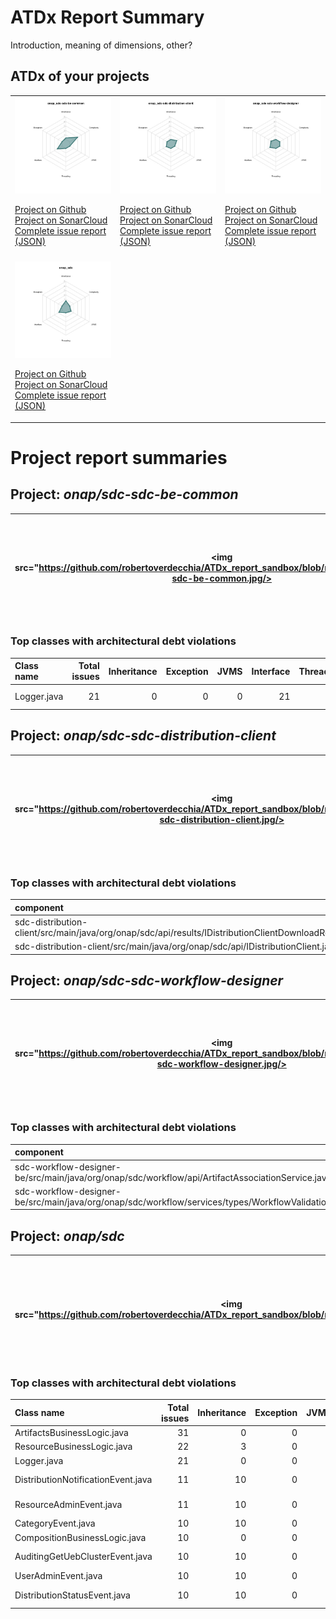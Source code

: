 
# ATDx Report Summary

Introduction, meaning of dimensions, other?

## ATDx of your projects
||||
|-|-|-|
|<img src="https://github.com/robertoverdecchia/ATDx_report_sandbox/blob/master/plots/onap_sdc-sdc-be-common.jpg"/> <p style="text-align:left">[Project on Github](https://github.com/onap/sdc-sdc-be-common) <br> [Project on SonarCloud ](https://sonarcloud.io/dashboard?id=onap_sdc-sdc-be-common) <br> [Complete issue report (JSON)](./json/onap_sdc-sdc-be-common.json)</p>|<img src="https://github.com/robertoverdecchia/ATDx_report_sandbox/blob/master/plots/onap_sdc-sdc-distribution-client.jpg"/> <p style="text-align:left">[Project on Github](https://github.com/onap/sdc-sdc-distribution-client) <br> [Project on SonarCloud ](https://sonarcloud.io/dashboard?id=onap_sdc-sdc-distribution-client) <br> [Complete issue report (JSON)](./json/onap_sdc-sdc-distribution-client.json)</p>|<img src="https://github.com/robertoverdecchia/ATDx_report_sandbox/blob/master/plots/onap_sdc-sdc-workflow-designer.jpg"/> <p style="text-align:left">[Project on Github](https://github.com/onap/sdc-sdc-workflow-designer) <br> [Project on SonarCloud ](https://sonarcloud.io/dashboard?id=onap_sdc-sdc-workflow-designer) <br> [Complete issue report (JSON)](./json/onap_sdc-sdc-workflow-designer.json)</p>
 | |
|<img src="https://github.com/robertoverdecchia/ATDx_report_sandbox/blob/master/plots/onap_sdc.jpg"/> <p style="text-align:left">[Project on Github](https://github.com/onap/sdc) <br> [Project on SonarCloud ](https://sonarcloud.io/dashboard?id=onap_sdc) <br> [Complete issue report (JSON)](./json/onap_sdc.json)</p>
# Project report summaries
## Project: _onap/sdc-sdc-be-common_
|<img src="https://github.com/robertoverdecchia/ATDx_report_sandbox/blob/master/plots/onap_sdc-sdc-be-common.jpg/>|<p style="text-align:left">[Project on Github](https://github.com/onap/sdc-sdc-be-common) <br> [Project on SonarCloud ](https://sonarcloud.io/dashboard?id=onap_sdc-sdc-be-common) <br> [Complete issue report (JSON)](./json/onap_sdc-sdc-be-common.json)</p>
|-|-|
### Top classes with architectural debt violations
| Class name   |   Total issues |   Inheritance |   Exception |   JVMS |   Interface |   Threading |   Complexity | Fully qualified name                                                               |
|:-------------|---------------:|--------------:|------------:|-------:|------------:|------------:|-------------:|:-----------------------------------------------------------------------------------|
| Logger.java  |             21 |             0 |           0 |      0 |          21 |           0 |            0 | security-util-lib/src/main/java/org/onap/sdc/security/logging/wrappers/Logger.java |

## Project: _onap/sdc-sdc-distribution-client_
|<img src="https://github.com/robertoverdecchia/ATDx_report_sandbox/blob/master/plots/onap_sdc-sdc-distribution-client.jpg/>|<p style="text-align:left">[Project on Github](https://github.com/onap/sdc-sdc-distribution-client) <br> [Project on SonarCloud ](https://sonarcloud.io/dashboard?id=onap_sdc-sdc-distribution-client) <br> [Complete issue report (JSON)](./json/onap_sdc-sdc-distribution-client.json)</p>
|-|-|
### Top classes with architectural debt violations
| component                                                                                             |   inheritance |   exception |   vmsmell |   interface |   threading |   complexity |   sum |
|:------------------------------------------------------------------------------------------------------|--------------:|------------:|----------:|------------:|------------:|-------------:|------:|
| sdc-distribution-client/src/main/java/org/onap/sdc/api/results/IDistributionClientDownloadResult.java |             0 |           0 |         0 |           1 |           0 |            0 |     1 |
| sdc-distribution-client/src/main/java/org/onap/sdc/api/IDistributionClient.java                       |             0 |           0 |         0 |           1 |           0 |            0 |     1 |

## Project: _onap/sdc-sdc-workflow-designer_
|<img src="https://github.com/robertoverdecchia/ATDx_report_sandbox/blob/master/plots/onap_sdc-sdc-workflow-designer.jpg/>|<p style="text-align:left">[Project on Github](https://github.com/onap/sdc-sdc-workflow-designer) <br> [Project on SonarCloud ](https://sonarcloud.io/dashboard?id=onap_sdc-sdc-workflow-designer) <br> [Complete issue report (JSON)](./json/onap_sdc-sdc-workflow-designer.json)</p>
|-|-|
### Top classes with architectural debt violations
| component                                                                                                    |   inheritance |   exception |   vmsmell |   interface |   threading |   complexity |   sum |
|:-------------------------------------------------------------------------------------------------------------|--------------:|------------:|----------:|------------:|------------:|-------------:|------:|
| sdc-workflow-designer-be/src/main/java/org/onap/sdc/workflow/api/ArtifactAssociationService.java             |             0 |           0 |         0 |           1 |           0 |            0 |     1 |
| sdc-workflow-designer-be/src/main/java/org/onap/sdc/workflow/services/types/WorkflowValidationConstants.java |             0 |           0 |         0 |           1 |           0 |            0 |     1 |

## Project: _onap/sdc_
|<img src="https://github.com/robertoverdecchia/ATDx_report_sandbox/blob/master/plots/onap_sdc.jpg/>|<p style="text-align:left">[Project on Github](https://github.com/onap/sdc) <br> [Project on SonarCloud ](https://sonarcloud.io/dashboard?id=onap_sdc) <br> [Complete issue report (JSON)](./json/onap_sdc.json)</p>
|-|-|
### Top classes with architectural debt violations
| Class name                         |   Total issues |   Inheritance |   Exception |   JVMS |   Interface |   Threading |   Complexity | Fully qualified name                                                                                      |
|:-----------------------------------|---------------:|--------------:|------------:|-------:|------------:|------------:|-------------:|:----------------------------------------------------------------------------------------------------------|
| ArtifactsBusinessLogic.java        |             31 |             0 |           0 |      0 |          31 |           0 |            0 | catalog-be/src/main/java/org/openecomp/sdc/be/components/impl/ArtifactsBusinessLogic.java                 |
| ResourceBusinessLogic.java         |             22 |             3 |           0 |      0 |          19 |           0 |            0 | catalog-be/src/main/java/org/openecomp/sdc/be/components/impl/ResourceBusinessLogic.java                  |
| Logger.java                        |             21 |             0 |           0 |      0 |          21 |           0 |            0 | common-app-logging/src/main/java/org/openecomp/sdc/common/log/wrappers/Logger.java                        |
| DistributionNotificationEvent.java |             11 |            10 |           0 |      0 |           1 |           0 |            0 | catalog-dao/src/main/java/org/openecomp/sdc/be/resources/data/auditing/DistributionNotificationEvent.java |
| ResourceAdminEvent.java            |             11 |            10 |           0 |      0 |           1 |           0 |            0 | catalog-dao/src/main/java/org/openecomp/sdc/be/resources/data/auditing/ResourceAdminEvent.java            |
| CategoryEvent.java                 |             10 |            10 |           0 |      0 |           0 |           0 |            0 | catalog-dao/src/main/java/org/openecomp/sdc/be/resources/data/auditing/CategoryEvent.java                 |
| CompositionBusinessLogic.java      |             10 |             0 |           0 |      0 |           0 |           0 |           10 | catalog-be/src/main/java/org/openecomp/sdc/be/components/impl/CompositionBusinessLogic.java               |
| AuditingGetUebClusterEvent.java    |             10 |            10 |           0 |      0 |           0 |           0 |            0 | catalog-dao/src/main/java/org/openecomp/sdc/be/resources/data/auditing/AuditingGetUebClusterEvent.java    |
| UserAdminEvent.java                |             10 |            10 |           0 |      0 |           0 |           0 |            0 | catalog-dao/src/main/java/org/openecomp/sdc/be/resources/data/auditing/UserAdminEvent.java                |
| DistributionStatusEvent.java       |             10 |            10 |           0 |      0 |           0 |           0 |            0 | catalog-dao/src/main/java/org/openecomp/sdc/be/resources/data/auditing/DistributionStatusEvent.java       |

